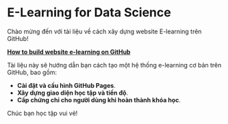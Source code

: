 # E-Learning for Data Science

Chào mừng đến với tài liệu về cách xây dựng website E-learning trên GitHub!

[**How to build website e-learning on GitHub**](https://github.com/hoanglong8/Document-Data-science/blob/main/E-learning%20DS/2023-04-16-How-to-build-website-elearning-on-GitHub.md)

Tài liệu này sẽ hướng dẫn bạn cách tạo một hệ thống e-learning cơ bản trên GitHub, bao gồm:
- **Cài đặt và cấu hình GitHub Pages**.
- **Xây dựng giao diện học tập và tiến độ**.
- **Cấp chứng chỉ cho người dùng khi hoàn thành khóa học**.

Chúc bạn học tập vui vẻ!

